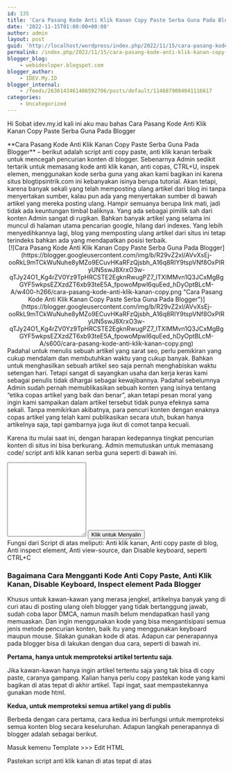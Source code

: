 ```yaml
---
id: 135
title: 'Cara Pasang Kode Anti Klik Kanan Copy Paste Serba Guna Pada Blogger'
date: '2022-11-15T01:00:00+00:00'
author: admin
layout: post
guid: 'http://localhost/wordpress/index.php/2022/11/15/cara-pasang-kode-anti-klik-kanan-copy-paste-serba-guna-pada-blogger/'
permalink: /index.php/2022/11/15/cara-pasang-kode-anti-klik-kanan-copy-paste-serba-guna-pada-blogger/
blogger_blog:
    - webidevloper.blogspot.com
blogger_author:
    - IDEV.My.ID
blogger_internal:
    - /feeds/2636143461486592706/posts/default/1146879084041116617
categories:
    - Uncategorized
---
```


Hi Sobat idev.my.id kali ini aku mau bahas Cara Pasang Kode Anti Klik Kanan Copy Paste Serba Guna Pada Blogger

<div>**Cara Pasang Kode Anti Klik Kanan Copy Paste Serba Guna Pada Blogger** – berikut adalah script anti copy paste, anti klik kanan terbaik untuk mencegah pencurian konten di blogger. Sebenarnya Admin sedikit tertarik untuk memasang kode anti klik kanan, anti copas, CTRL+U, inspek elemen, menggunakan kode serba guna yang akan kami bagikan ini karena situs blogtipsintrik.com ini kebanyakan isinya berupa tutorial. Akan tetapi, karena banyak sekali yang telah memposting ulang artikel dari blog ini tanpa menyertakan sumber, kalau pun ada yang menyertakan sumber di bawah artikel yang mereka posting ulang. Hampir semuanya berupa link mati, jadi tidak ada keuntungan timbal baliknya. Yang ada sebagai pimilik sah dari konten Admin sangat di rugikan. Bahkan banyak artikel yang selama ini muncul di halaman utama pencarian google, hilang dari indexes. Yang lebih menyedihkannya lagi, blog yang memposting ulang artikel dari situs ini tetap terindeks bahkan ada yang mendapatkan posisi terbaik.

<div style="clear: both; text-align: center;">[![Cara Pasang Kode Anti Klik Kanan Copy Paste Serba Guna Pada Blogger](https://blogger.googleusercontent.com/img/b/R29vZ2xl/AVvXsEj-ooRkL9mTCkWuNuhe8yMZo9ECuvHKaRFzQjsbh_A16q8RIY9tspVNf8OxPIRyUN5swJ8XrxO3w-qTJy24O1_Kg4rZV0Yz9TpHRCSTE2EgknRwugPZ7_lTXlMMvn1Q3JCxMgBgGYF5wkpsEZXzdZT6xb93teE5A_fpowoMpwI6quEed_hDyOptBLcM-A/w400-h266/cara-pasang-kode-anti-klik-kanan-copy.png "Cara Pasang Kode Anti Klik Kanan Copy Paste Serba Guna Pada Blogger")](https://blogger.googleusercontent.com/img/b/R29vZ2xl/AVvXsEj-ooRkL9mTCkWuNuhe8yMZo9ECuvHKaRFzQjsbh_A16q8RIY9tspVNf8OxPIRyUN5swJ8XrxO3w-qTJy24O1_Kg4rZV0Yz9TpHRCSTE2EgknRwugPZ7_lTXlMMvn1Q3JCxMgBgGYF5wkpsEZXzdZT6xb93teE5A_fpowoMpwI6quEed_hDyOptBLcM-A/s600/cara-pasang-kode-anti-klik-kanan-copy.png)</div>Padahal untuk menulis sebuah artikel yang sarat seo, perlu pemikiran yang cukup mendalam dan membutuhkan waktu yang cukup banyak. Bahkan untuk menghasilkan sebuah artikel seo saja pernah menghabiskan waktu setengan hari. Tetapi sangat di sayangkan usaha dan kerja keras kami sebagai penulis tidak dihargai sebagai kewajibannya. Padahal sebelumnya Admin sudah pernah memublikasikan sebuah konten yang isinya tentang “etika copas artikel yang baik dan benar”, akan tetapi pesan moral yang ingin kami sampaikan dalam artikel tersebut tidak punya efeknya sama sekali. Tanpa memikirkan akibatnya, para pencuri konten dengan enaknya copas artikel yang telah kami publikasikan secara utuh, bukan hanya artikelnya saja, tapi gambarnya juga ikut di comot tanpa kecuali.

Karena itu mulai saat ini, dengan harapan kedepannya tingkat pencurian konten di situs ini bisa berkurang. Admin memutuskan untuk memasang code/ script anti klik kanan serba guna seperti di bawah ini.

<div> <textarea rows="11" width="100%">  
</textarea>  
<button data-clipboard-target="#Scriptanticopas">Klik untuk Menyalin</button></div>Fungsi dari Script di atas meliputi: Anti klik kanan, Anti copy paste di blog, Anti inspect element, Anti view-source, dan Disable keyboard, seperti CTRL+C

### **Bagaimana Cara Mengganti Kode Anti Copy Paste, Anti Klik Kanan, Disable Keyboard, Inspect element Pada Blogger**

Khusus untuk kawan-kawan yang merasa jengkel, artikelnya banyak yang di curi atau di posting ulang oleh blogger yang tidak bertanggung jawab, sudah coba lapor DMCA, namun masih belum mendapatkan hasil yang memuaskan. Dan ingin menggunakan kode yang bisa mengantisipasi semua jenis metode pencurian konten, baik itu yang menggunakan keyboard maupun mouse. Silakan gunakan kode di atas. Adapun car penerapannya pada blogger bisa di lakukan dengan dua cara, seperti di bawah ini.

**Pertama, hanya untuk memproteksi artikel tertentu saja**.

Jika kawan-kawan hanya ingin artikel tertentu saja yang tak bisa di copy paste, caranya gampang. Kalian hanya perlu copy pastekan kode yang kami bagikan di atas tepat di akhir artikel. Tapi ingat, saat mempastekannya gunakan mode html.

**Kedua, untuk memproteksi semua artikel yang di publis**

Berbeda dengan cara pertama, cara kedua ini berfungsi untuk memproteksi semua konten blog secara keseluruhan. Adapun langkah penerapannya di blogger adalah sebagai berikut.

Masuk kemenu Template &gt;&gt;&gt; Edit HTML

Pastekan script anti klik kanan di atas tepat di atas

</div>